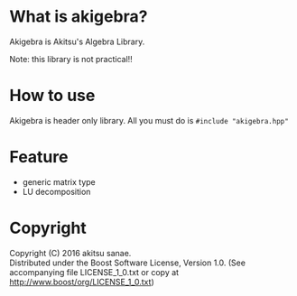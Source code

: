 # What is akigebra?

Akigebra is Akitsu's Algebra Library.

Note: this library is not practical!!

# How to use
Akigebra is header only library.
All you must do is `#include "akigebra.hpp"`

# Feature

* generic matrix type
* LU decomposition


# Copyright
Copyright (C) 2016 akitsu sanae.  
Distributed under the Boost Software License, Version 1.0. 
(See accompanying file LICENSE_1_0.txt or copy at http://www.boost/org/LICENSE_1_0.txt)  



